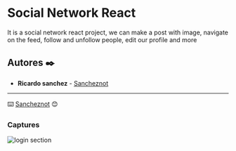 # Social Network React

It is a social network react project, we can make a post with image, navigate on the feed, follow and unfollow people, edit our profile and more

## Autores ✒️

* **Ricardo sanchez** - [Sancheznot](https://github.com/sancheznot/)

---
⌨️ [Sancheznot](https://github.com/sancheznot/) 😊

### Captures


![login section](https://raw.githubusercontent.com/sancheznot/socialnerwork/tree/main/assets/img/1.png)